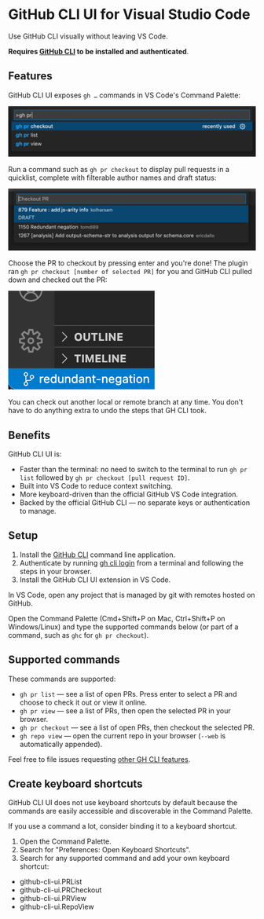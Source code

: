 # GitHub CLI UI for Visual Studio Code

Use GitHub CLI visually without leaving VS Code.

**Requires [GitHub CLI](https://cli.github.com/) to be installed and authenticated**.

## Features

GitHub CLI UI exposes `gh …` commands in VS Code's Command Palette:

<img src="https://raw.githubusercontent.com/nickcernis/github-cli-ui/main/docs/images/gh-pr-commands.png" alt="GitHub CLI PR commands in the VS Code Command Palette.">

Run a command such as `gh pr checkout` to display pull requests in a quicklist, complete with filterable author names and draft status:

<img src="https://raw.githubusercontent.com/nickcernis/github-cli-ui/main/docs/images/gh-pr-checkout.png" alt="GitHub pull requests displayed in a quicklist.">

Choose the PR to checkout by pressing enter and you're done! The plugin ran `gh pr checkout [number of selected PR]` for you and GitHub CLI pulled down and checked out the PR:

<img src="https://raw.githubusercontent.com/nickcernis/github-cli-ui/main/docs/images/checked-out-pr.png" alt="The checked out branch name in the VS Code status bar.">

You can check out another local or remote branch at any time. You don't have to do anything extra to undo the steps that GH CLI took.

## Benefits

GitHub CLI UI is:

- Faster than the terminal: no need to switch to the terminal to run `gh pr list` followed by `gh pr checkout [pull request ID]`.
- Built into VS Code to reduce context switching.
- More keyboard-driven than the official GitHub VS Code integration.
- Backed by the official GitHub CLI — no separate keys or authentication to manage.

## Setup
1. Install the [GitHub CLI](https://cli.github.com/) command line application.
2. Authenticate by running [gh cli login](https://cli.github.com/manual/gh_auth_login) from a terminal and following the steps in your browser.
3. Install the GitHub CLI UI extension in VS Code.

In VS Code, open any project that is managed by git with remotes hosted on GitHub.

Open the Command Palette (Cmd+Shift+P on Mac, Ctrl+Shift+P on Windows/Linux) and type the supported commands below (or part of a command, such as `ghc` for `gh pr checkout`).

## Supported commands

These commands are supported:

- `gh pr list` — see a list of open PRs. Press enter to select a PR and choose to check it out or view it online.
- `gh pr view` — see a list of PRs, then open the selected PR in your browser.
- `gh pr checkout` — see a list of open PRs, then checkout the selected PR.
- `gh repo view` — open the current repo in your browser (`--web` is automatically appended). 

Feel free to file issues requesting [other GH CLI features](https://cli.github.com/manual/).

## Create keyboard shortcuts
GitHub CLI UI does not use keyboard shortcuts by default because the commands are easily accessible and discoverable in the Command Palette.

If you use a command a lot, consider binding it to a keyboard shortcut.

1. Open the Command Palette.
2. Search for "Preferences: Open Keyboard Shortcuts".
3. Search for any supported command and add your own keyboard shortcut:

- github-cli-ui.PRList
- github-cli-ui.PRCheckout
- github-cli-ui.PRView
- github-cli-ui.RepoView
